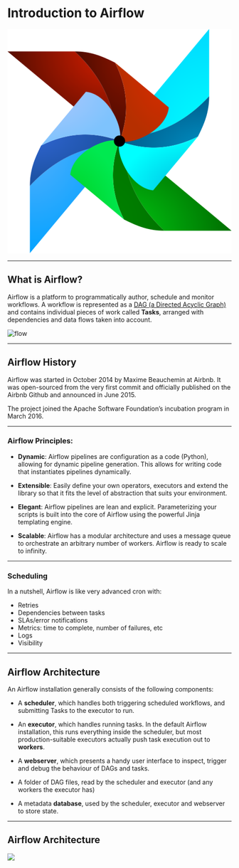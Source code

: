 
# Introduction to Airflow

![w:300, h:300](../img/airflow-svgrepo-com.svg)

---
## What is Airflow?

Airflow is a platform to programmatically author, schedule and monitor workflows.
A workflow is represented as a [DAG (a Directed Acyclic Graph)](https://airflow.apache.org/docs/apache-airflow/stable/concepts/dags.html) and contains individual pieces of work called **Tasks**, arranged with dependencies and data flows taken into account.

![flow](https://airflow.apache.org/docs/apache-airflow/stable/_images/edge_label_example.png)

---

## Airflow History 

Airflow was started in October 2014 by Maxime Beauchemin at Airbnb. It was open-sourced from the very first commit and officially published on the Airbnb Github and announced in June 2015.

The project joined the Apache Software Foundation’s incubation program in March 2016.


---
### Airflow Principles:

- **Dynamic**: Airflow pipelines are configuration as a code (Python), allowing for dynamic pipeline generation. This allows for writing code that instantiates pipelines dynamically.

- **Extensible**: Easily define your own operators, executors and extend the library so that it fits the level of abstraction that suits your environment.

- **Elegant**: Airflow pipelines are lean and explicit. Parameterizing your scripts is built into the core of Airflow using the powerful Jinja templating engine.

- **Scalable**: Airflow has a modular architecture and uses a message queue to orchestrate an arbitrary number of workers. Airflow is ready to scale to infinity.
---

### Scheduling 
In a nutshell, Airflow is like very advanced cron with:

- Retries
- Dependencies between tasks
- SLAs/error notifications
- Metrics: time to complete, number of failures, etc
- Logs
- Visibility

---

## Airflow Architecture

An Airflow installation generally consists of the following components:

- A **scheduler**, which handles both triggering scheduled workflows, and submitting Tasks to the executor to run.

- An **executor**, which handles running tasks. In the default Airflow installation, this runs everything inside the scheduler, but most production-suitable executors actually push task execution out to **workers**.

- A **webserver**, which presents a handy user interface to inspect, trigger and debug the behaviour of DAGs and tasks.

- A folder of DAG files, read by the scheduler and executor (and any workers the executor has)

- A metadata **database**, used by the scheduler, executor and webserver to store state.

---

## Airflow Architecture

<img src="https://airflow.apache.org/docs/apache-airflow/stable/_images/arch-diag-basic.png" height="500" />